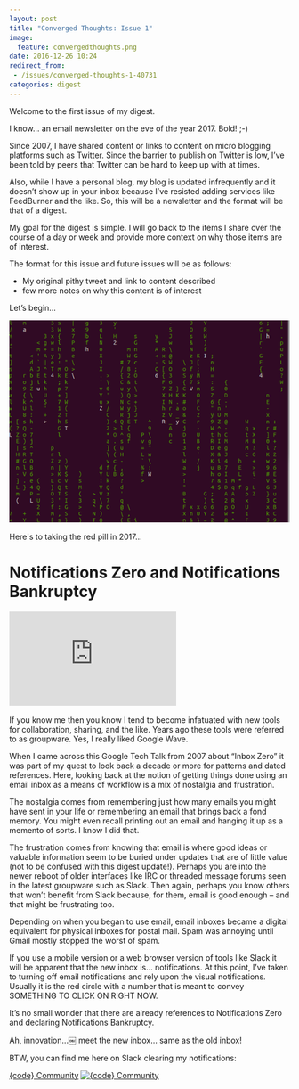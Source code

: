 ```yaml
---
layout: post
title: "Converged Thoughts: Issue 1"
image: 
  feature: convergedthoughts.png
date: 2016-12-26 10:24
redirect_from:
 - /issues/converged-thoughts-1-40731
categories: digest
---
```


Welcome to the first issue of my digest.

I know… an email newsletter on the eve of the year 2017. Bold! ;-)

Since 2007, I have shared content or links to content on micro blogging
platforms such as Twitter. Since the barrier to publish on Twitter is low, I’ve
been told by peers that Twitter can be hard to keep up with at times. 

Also, while I have a personal blog, my blog is updated infrequently and it
doesn’t show up in your inbox because I’ve resisted adding services like
FeedBurner and the like. So, this will be a newsletter and the format will be
that of a digest.

My goal for the digest is simple. I will go back to the items I share over the
course of a day or week and provide more context on why those items are of
interest.

The format for this issue and future issues will be as follows:

- My original pithy tweet and link to content described
-  few more notes on why this content is of interest

Let’s begin…

![Here's to taking the red pill in 2017...](/images/redpill.png)

Here's to taking the red pill in 2017...

# Notifications Zero and Notifications Bankruptcy

<iframe width="300" height="169" src="https://www.youtube.com/embed/z9UjeTMb3Yk?rel=0" frameborder="0" allowfullscreen></iframe>

If you know me then you know I tend to become infatuated with new tools for
 collaboration, sharing, and the like. Years ago these tools were referred to as
 groupware. Yes, I really liked Google Wave.
 
When I came across this Google Tech Talk from 2007 about “Inbox Zero” it was
 part of my quest to look back a decade or more for patterns and dated
 references. Here, looking back at the notion of getting things done using an
 email inbox as a means of workflow is a mix of nostalgia and frustration.
 
The nostalgia comes from remembering just how many emails you might have sent
 in your life or remembering an email that brings back a fond memory. You might
 even recall printing out an email and hanging it up as a memento of sorts. I
 know I did that.
 
The frustration comes from knowing that email is where good ideas or valuable
 information seem to be buried under updates that are of little value (not to be
 confused with this digest update!). Perhaps you are into the newer reboot of
 older interfaces like IRC or threaded message forums seen in the latest
 groupware such as Slack. Then again, perhaps you know others that won’t benefit
 from Slack because, for them, email is good enough – and that might be
 frustrating too.
 
Depending on when you began to use email, email inboxes became a digital
 equivalent for physical inboxes for postal mail. Spam was annoying until Gmail
 mostly stopped the worst of spam.
 
If you use a mobile version or a web browser version of tools like Slack it
 will be apparent that the new inbox is… notifications. At this point, I’ve
 taken to turning off email notifications and rely upon the visual
 notifications. Usually it is the red circle with a number that is meant to
 convey SOMETHING TO CLICK ON RIGHT NOW.
 
It’s no small wonder that there are already references to Notifications Zero
 and declaring Notifications Bankruptcy.
 
Ah, innovation…￼ meet the new inbox… same as the old inbox!
 
BTW, you can find me here on Slack clearing my notifications: 
  
[{code} Community](http://community.emccode.com) 
[![{code} Community](/images/binarycode.jpg)](http://community.emccode.com)
